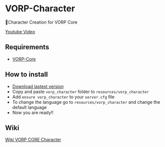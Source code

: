 # VORP-Character
🤠Character Creation for VORP Core

[Youtube Video](https://www.youtube.com/watch?v=Se8qX1ZE_YM&feature=youtu.be)

## Requirements
- [VORP-Core](https://github.com/VORPCORE/VORP-Core)

## How to install
* [Download lastest version](https://github.com/VORPCORE/VORP-Character/releases)
* Copy and paste ```vorp_character``` folder to ```resources/vorp_character```
* Add ```ensure vorp_character``` to your ```server.cfg``` file
* To change the language go to ```resources/vorp_character``` and change the default language
* Now you are ready!!

## Wiki
[Wiki VORP CORE Character](https://forum.vorpcore.com/d/8-api-vorp-character)
